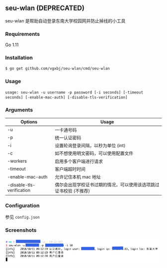 ## seu-wlan (DEPRECATED)

seu-wlan 是帮助自动登录东南大学校园网并防止掉线的小工具

### Requirements

Go 1.11

### Installation

```sh
$ go get github.com/vgxbj/seu-wlan/cmd/seu-wlan
```

### Usage
```
usage: seu-wlan -u username -p password [-i seconds] [-timeout seconds] [-enable-mac-auth] [-disable-tls-verification]
```

### Arguments
| Options                   | Usage                                                             |
| ------------------------- | ----------------------------------------------------------------- |
| -u                        | 一卡通号码                                                          |
| -p                        | 统一认证密码                                                        |
| -i                        | 设置轮询登录间隔，以秒为单位 (int)                                     |
| -c                        | 如不想使用明文密码，可以使用配置文件                                    |
| -workers                  | 启用多个客户端进行请求                                                |
| -timeout                  | 客户端超时时间                                                      |
| -enable-mac-auth          | 允许记住本机 mac 地址                                                |
| -disable-tls-verification | 偶尔会出现学校证书过期的情况，可以使用该选项跳过证书校验 (不推荐)            |

### Configuration
参见 ``config.json``

### Screenshots
![](./.screenshot/seu-wlan-screenshot.jpg)
